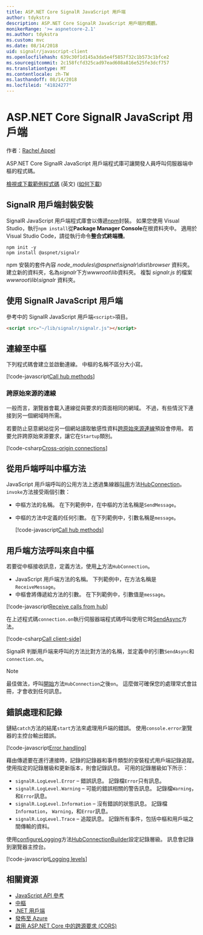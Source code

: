 ```yaml
---
title: ASP.NET Core SignalR JavaScript 用戶端
author: tdykstra
description: ASP.NET Core SignalR JavaScript 用戶端的概觀。
monikerRange: '>= aspnetcore-2.1'
ms.author: tdykstra
ms.custom: mvc
ms.date: 08/14/2018
uid: signalr/javascript-client
ms.openlocfilehash: 639c30f1d145a3da5e4f5857f32c1b573c1bfce2
ms.sourcegitcommit: 2c158fcfd325cad97ead608a816e525fe3dcf757
ms.translationtype: MT
ms.contentlocale: zh-TW
ms.lasthandoff: 08/14/2018
ms.locfileid: "41824277"
---
```

# <a name="aspnet-core-signalr-javascript-client"></a>ASP.NET Core SignalR JavaScript 用戶端

作者：[Rachel Appel](http://twitter.com/rachelappel)

ASP.NET Core SignalR JavaScript 用戶端程式庫可讓開發人員呼叫伺服器端中樞的程式碼。

[檢視或下載範例程式碼](https://github.com/aspnet/Docs/tree/live/aspnetcore/signalr/javascript-client/sample) \(英文\) ([如何下載](xref:tutorials/index#how-to-download-a-sample))

## <a name="install-the-signalr-client-package"></a>SignalR 用戶端封裝安裝

SignalR JavaScript 用戶端程式庫會以傳遞[npm](https://www.npmjs.com/)封裝。 如果您使用 Visual Studio，執行`npm install`從**Package Manager Console**在根資料夾中。 適用於 Visual Studio Code，請從執行命令**整合式終端機**。

  ```console
  npm init -y
  npm install @aspnet/signalr
  ```

npm 安裝的套件內容 *node_modules\\@aspnet\signalr\dist\browser* 資料夾。 建立新的資料夾，名為*signalr*下方*wwwroot\\lib*資料夾。 複製 *signalr.js* 的檔案 *wwwroot\lib\signalr* 資料夾。

## <a name="use-the-signalr-javascript-client"></a>使用 SignalR JavaScript 用戶端

參考中的 SignalR JavaScript 用戶端`<script>`項目。

```html
<script src="~/lib/signalr/signalr.js"></script>
```

## <a name="connect-to-a-hub"></a>連線至中樞

下列程式碼會建立並啟動連線。 中樞的名稱不區分大小寫。

[!code-javascript[Call hub methods](javascript-client/sample/wwwroot/js/chat.js?range=9-12,28)]

### <a name="cross-origin-connections"></a>跨原始來源的連線

一般而言，瀏覽器會載入連線從與要求的頁面相同的網域。 不過，有些情況下連接到另一個網域時所需。

若要防止惡意網站從另一個網站讀取敏感性資料[跨原始來源連線](xref:security/cors)預設會停用。 若要允許跨原始來源要求，讓它在`Startup`類別。

[!code-csharp[Cross-origin connections](javascript-client/sample/Startup.cs?highlight=29-35,56)]

## <a name="call-hub-methods-from-client"></a>從用戶端呼叫中樞方法

JavaScript 用戶端呼叫的公用方法上透過集線器[叫用](/javascript/api/%40aspnet/signalr/hubconnection#invoke)方法[HubConnection](/javascript/api/%40aspnet/signalr/hubconnection)。 `invoke`方法接受兩個引數：

* 中樞方法的名稱。 在下列範例中，在中樞的方法名稱是`SendMessage`。
* 中樞的方法中定義的任何引數。 在下列範例中，引數名稱是`message`。

  [!code-javascript[Call hub methods](javascript-client/sample/wwwroot/js/chat.js?range=24)]

## <a name="call-client-methods-from-hub"></a>用戶端方法呼叫來自中樞

若要從中樞接收訊息，定義方法，使用[上](/javascript/api/%40aspnet/signalr/hubconnection#on)方法`HubConnection`。

* JavaScript 用戶端方法的名稱。 下列範例中，在方法名稱是`ReceiveMessage`。
* 中樞會將傳遞給方法的引數。 在下列範例中，引數值是`message`。

[!code-javascript[Receive calls from hub](javascript-client/sample/wwwroot/js/chat.js?range=14-19)]

在上述程式碼`connection.on`執行伺服器端程式碼呼叫使用它時[SendAsync](/dotnet/api/microsoft.aspnetcore.signalr.clientproxyextensions.sendasync)方法。

[!code-csharp[Call client-side](javascript-client/sample/hubs/chathub.cs?range=8-11)]

SignalR 判斷用戶端来呼叫的方法比對方法的名稱，並定義中的引數`SendAsync`和`connection.on`。

> [!NOTE]
> 最佳做法，呼叫[開始](/javascript/api/%40aspnet/signalr/hubconnection#start)方法`HubConnection`之後`on`。 這麼做可確保您的處理常式會註冊，才會收到任何訊息。

## <a name="error-handling-and-logging"></a>錯誤處理和記錄

鏈結`catch`方法的結尾`start`方法來處理用戶端的錯誤。 使用`console.error`瀏覽器的主控台輸出錯誤。

[!code-javascript[Error handling](javascript-client/sample/wwwroot/js/chat.js?range=28)]

藉由傳遞要在進行連接時，記錄的記錄器和事件類型的安裝程式用戶端記錄追蹤。 使用指定的記錄層級和更新版本，則會記錄訊息。 可用的記錄層級如下所示：

* `signalR.LogLevel.Error` &ndash; 錯誤訊息。 記錄檔`Error`只有訊息。
* `signalR.LogLevel.Warning` &ndash; 可能的錯誤相關的警告訊息。 記錄檔`Warning`，和`Error`訊息。
* `signalR.LogLevel.Information` &ndash; 沒有錯誤的狀態訊息。 記錄檔`Information`， `Warning`，和`Error`訊息。
* `signalR.LogLevel.Trace` &ndash; 追蹤訊息。 記錄所有事件，包括中樞和用戶端之間傳輸的資料。

使用[configureLogging](/javascript/api/%40aspnet/signalr/hubconnectionbuilder#configurelogging)方法[HubConnectionBuilder](/javascript/api/%40aspnet/signalr/hubconnectionbuilder)設定記錄層級。 訊息會記錄到瀏覽器主控台。

[!code-javascript[Logging levels](javascript-client/sample/wwwroot/js/chat.js?range=9-12)]

## <a name="related-resources"></a>相關資源

* [JavaScript API 參考](/javascript/api/)
* [中樞](xref:signalr/hubs)
* [.NET 用戶端](xref:signalr/dotnet-client)
* [發佈至 Azure](xref:signalr/publish-to-azure-web-app)
* [啟用 ASP.NET Core 中的跨源要求 (CORS)](xref:security/cors)
